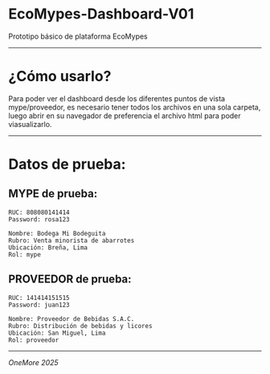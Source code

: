 # EcoMypes-Dashboard-V01
Prototipo básico de plataforma EcoMypes

---

# ¿Cómo usarlo?
Para poder ver el dashboard desde los diferentes puntos de vista mype/proveedor, es necesario tener todos los archivos en una sola carpeta, luego abrir en su navegador de preferencia el archivo html para poder viasualizarlo.

---
# Datos de prueba:

## MYPE de prueba:
    RUC: 808080141414
    Password: rosa123

    Nombre: Bodega Mi Bodeguita
    Rubro: Venta minorista de abarrotes
    Ubicación: Breña, Lima
    Rol: mype
    
## PROVEEDOR de prueba:
    RUC: 141414151515
    Password: juan123

    Nombre: Proveedor de Bebidas S.A.C.
    Rubro: Distribución de bebidas y licores
    Ubicación: San Miguel, Lima
    Rol: proveedor
---

*OneMore 2025*